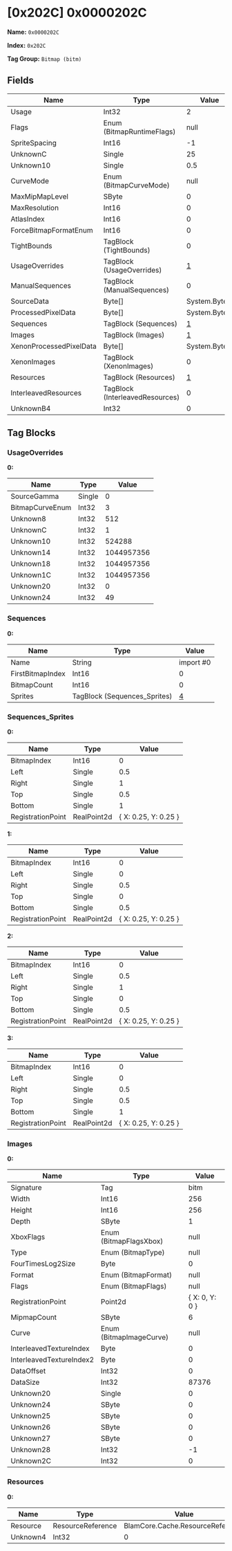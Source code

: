 # [0x202C] 0x0000202C

**Name:** ```0x0000202C```

**Index:** ```0x202C```

**Tag Group:** ```Bitmap (bitm)```

## Fields

Name	| Type	| Value
---	|---	|---	|
Usage	|Int32	|2
Flags	|Enum (BitmapRuntimeFlags)	|null
SpriteSpacing	|Int16	|-1
UnknownC	|Single	|25
Unknown10	|Single	|0.5
CurveMode	|Enum (BitmapCurveMode)	|null
MaxMipMapLevel	|SByte	|0
MaxResolution	|Int16	|0
AtlasIndex	|Int16	|0
ForceBitmapFormatEnum	|Int16	|0
TightBounds	|TagBlock (TightBounds)	|0
UsageOverrides	|TagBlock (UsageOverrides)	|[1](#usageoverrides)
ManualSequences	|TagBlock (ManualSequences)	|0
SourceData	|Byte[]	|System.Byte[]
ProcessedPixelData	|Byte[]	|System.Byte[]
Sequences	|TagBlock (Sequences)	|[1](#sequences)
Images	|TagBlock (Images)	|[1](#images)
XenonProcessedPixelData	|Byte[]	|System.Byte[]
XenonImages	|TagBlock (XenonImages)	|0
Resources	|TagBlock (Resources)	|[1](#resources)
InterleavedResources	|TagBlock (InterleavedResources)	|0
UnknownB4	|Int32	|0


## Tag Blocks

### UsageOverrides

**0:**

Name	| Type	| Value
---	|---	|---	|
SourceGamma	|Single	|0
BitmapCurveEnum	|Int32	|3
Unknown8	|Int32	|512
UnknownC	|Int32	|1
Unknown10	|Int32	|524288
Unknown14	|Int32	|1044957356
Unknown18	|Int32	|1044957356
Unknown1C	|Int32	|1044957356
Unknown20	|Int32	|0
Unknown24	|Int32	|49


### Sequences

**0:**

Name	| Type	| Value
---	|---	|---	|
Name	|String	|import #0
FirstBitmapIndex	|Int16	|0
BitmapCount	|Int16	|0
Sprites	|TagBlock (Sequences_Sprites)	|[4](#sequences_sprites)


### Sequences_Sprites

**0:**

Name	| Type	| Value
---	|---	|---	|
BitmapIndex	|Int16	|0
Left	|Single	|0.5
Right	|Single	|1
Top	|Single	|0.5
Bottom	|Single	|1
RegistrationPoint	|RealPoint2d	|{ X: 0.25, Y: 0.25 }


**1:**

Name	| Type	| Value
---	|---	|---	|
BitmapIndex	|Int16	|0
Left	|Single	|0
Right	|Single	|0.5
Top	|Single	|0
Bottom	|Single	|0.5
RegistrationPoint	|RealPoint2d	|{ X: 0.25, Y: 0.25 }


**2:**

Name	| Type	| Value
---	|---	|---	|
BitmapIndex	|Int16	|0
Left	|Single	|0.5
Right	|Single	|1
Top	|Single	|0
Bottom	|Single	|0.5
RegistrationPoint	|RealPoint2d	|{ X: 0.25, Y: 0.25 }


**3:**

Name	| Type	| Value
---	|---	|---	|
BitmapIndex	|Int16	|0
Left	|Single	|0
Right	|Single	|0.5
Top	|Single	|0.5
Bottom	|Single	|1
RegistrationPoint	|RealPoint2d	|{ X: 0.25, Y: 0.25 }


### Images

**0:**

Name	| Type	| Value
---	|---	|---	|
Signature	|Tag	|bitm
Width	|Int16	|256
Height	|Int16	|256
Depth	|SByte	|1
XboxFlags	|Enum (BitmapFlagsXbox)	|null
Type	|Enum (BitmapType)	|null
FourTimesLog2Size	|Byte	|0
Format	|Enum (BitmapFormat)	|null
Flags	|Enum (BitmapFlags)	|null
RegistrationPoint	|Point2d	|{ X: 0, Y: 0 }
MipmapCount	|SByte	|6
Curve	|Enum (BitmapImageCurve)	|null
InterleavedTextureIndex	|Byte	|0
InterleavedTextureIndex2	|Byte	|0
DataOffset	|Int32	|0
DataSize	|Int32	|87376
Unknown20	|Single	|0
Unknown24	|SByte	|0
Unknown25	|SByte	|0
Unknown26	|SByte	|0
Unknown27	|SByte	|0
Unknown28	|Int32	|-1
Unknown2C	|Int32	|0


### Resources

**0:**

Name	| Type	| Value
---	|---	|---	|
Resource	|ResourceReference	|BlamCore.Cache.ResourceReference
Unknown4	|Int32	|0


